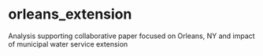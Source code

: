 # orleans_extension
Analysis supporting collaborative paper focused on Orleans, NY and impact of municipal water service extension
